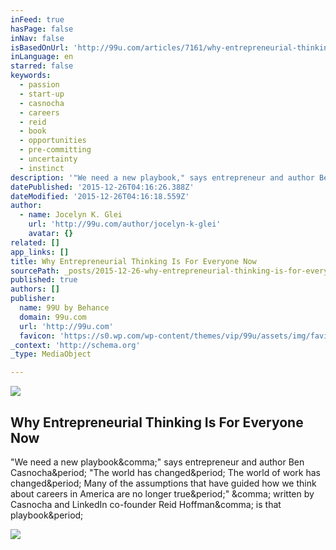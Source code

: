 ```yaml
---
inFeed: true
hasPage: false
inNav: false
isBasedOnUrl: 'http://99u.com/articles/7161/why-entrepreneurial-thinking-is-for-everyone-now'
inLanguage: en
starred: false
keywords:
  - passion
  - start-up
  - casnocha
  - careers
  - reid
  - book
  - opportunities
  - pre-committing
  - uncertainty
  - instinct
description: '"We need a new playbook," says entrepreneur and author Ben Casnocha. "The world has changed. The world of work has changed. Many of the assumptions that have guided how we think about careers in America are no longer true." , written by Casnocha and LinkedIn co-founder Reid Hoffman, is that playbook.'
datePublished: '2015-12-26T04:16:26.388Z'
dateModified: '2015-12-26T04:16:18.559Z'
author:
  - name: Jocelyn K. Glei
    url: 'http://99u.com/author/jocelyn-k-glei'
    avatar: {}
related: []
app_links: []
title: Why Entrepreneurial Thinking Is For Everyone Now
sourcePath: _posts/2015-12-26-why-entrepreneurial-thinking-is-for-everyone-now.md
published: true
authors: []
publisher:
  name: 99U by Behance
  domain: 99u.com
  url: 'http://99u.com'
  favicon: 'https://s0.wp.com/wp-content/themes/vip/99u/assets/img/favicon.ico'
_context: 'http://schema.org'
_type: MediaObject

---
```

![](https://the-grid-user-content.s3-us-west-2.amazonaws.com/0f4cd1d7-f57f-408a-b494-af401ac1f076.jpg)

<article style=""><h1>Why Entrepreneurial Thinking Is For Everyone Now</h1><p>"We need a new playbook&amp;comma;" says entrepreneur and author Ben Casnocha&amp;period; "The world has changed&amp;period; The world of work has changed&amp;period; Many of the assumptions that have guided how we think about careers in America are no longer true&amp;period;" &amp;comma; written by Casnocha and LinkedIn co-founder Reid Hoffman&amp;comma; is that playbook&amp;period;</p><img src="https://adobe99u.files.wordpress.com/2012/04/7e8ba37840d0a51c585fd14663865721.png" /></article>